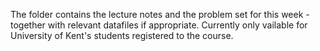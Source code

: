 The folder contains the lecture notes and the problem set for this week - together with relevant datafiles if appropriate.
Currently only vailable for University of Kent's students registered to the course.
